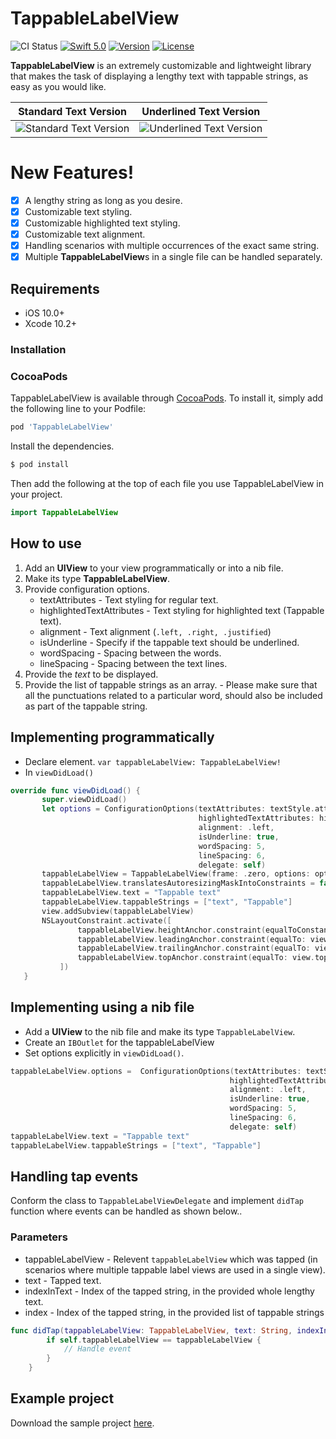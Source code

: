 # TappableLabelView
![CI Status](https://img.shields.io/badge/build-passing-brightgreen)
[![Swift 5.0](https://img.shields.io/badge/Swift-5.0-orange.svg?style=flat)](https://swift.org/)
[![Version](https://img.shields.io/badge/version-1.0.0-blue)](http://cocoapods.org/pods/TappableLabelView)
[![License](https://img.shields.io/badge/license-MIT-red)](http://cocoapods.org/pods/TappableLabelView)

**TappableLabelView** is an extremely customizable and lightweight library that makes the task of displaying a lengthy text with tappable strings, as easy as you would like.

|Standard Text Version|Underlined Text Version|
|--|--|
| ![Standard Text Version](https://media.giphy.com/media/lSnZHsN1dZM00HSHV9/giphy.gif) | ![Underlined Text Version](https://media.giphy.com/media/TFHPXqeXpIXuK3Bv8u/giphy.gif) |

# New Features!

- [x] A lengthy string as long as you desire.
- [x] Customizable text styling.
- [x] Customizable highlighted text styling.
- [x] Customizable text alignment.
- [x] Handling scenarios with multiple occurrences of the exact same string.
- [x] Multiple **TappableLabelView**s in a single file can be handled separately.

## Requirements

 - iOS 10.0+
 - Xcode 10.2+

### Installation

### CocoaPods

TappableLabelView is available through [CocoaPods](http://cocoapods.org). To install
it, simply add the following line to your Podfile:

```ruby
pod 'TappableLabelView'
```

Install the dependencies.

```sh
$ pod install
```

Then add the following at the top of each file you use TappableLabelView in your project.
```swift
import TappableLabelView
```

## How to use

 1. Add an **UIView** to your view programmatically or into a nib file.
 2. Make its type **TappableLabelView**.
 3. Provide configuration options.
	 - textAttributes - Text styling for regular text.
	 - highlightedTextAttributes - Text styling for highlighted text (Tappable text).
	 - alignment - Text alignment (`.left, .right, .justified`)
	 -  isUnderline - Specify if the tappable text should be underlined.
	 - wordSpacing - Spacing between the words.
	 - lineSpacing - Spacing between the text lines.
 4. Provide the *text* to be displayed.
 5. Provide the list of tappable strings as an array. - Please make sure that all the punctuations related to a particular word, should also be included as part of the tappable string.
 
## Implementing programmatically

 - Declare element.
	`var tappableLabelView: TappableLabelView!`
 - In `viewDidLoad()`
 ```swift
 override func viewDidLoad() {
        super.viewDidLoad()
        let options = ConfigurationOptions(textAttributes: textStyle.attributes,
                                           highlightedTextAttributes: highlightedTextStyle.attributes,
                                           alignment: .left,
                                           isUnderline: true,
                                           wordSpacing: 5,
                                           lineSpacing: 6,
                                           delegate: self)
        tappableLabelView = TappableLabelView(frame: .zero, options: options)
        tappableLabelView.translatesAutoresizingMaskIntoConstraints = false
        tappableLabelView.text = "Tappable text"
        tappableLabelView.tappableStrings = ["text", "Tappable"]
        view.addSubview(tappableLabelView)
        NSLayoutConstraint.activate([
                tappableLabelView.heightAnchor.constraint(equalToConstant: 200),
                tappableLabelView.leadingAnchor.constraint(equalTo: view.leadingAnchor),
                tappableLabelView.trailingAnchor.constraint(equalTo: view.trailingAnchor),
                tappableLabelView.topAnchor.constraint(equalTo: view.topAnchor)
            ])
    }
 ```
 
 ## Implementing using a nib file
 - Add a **UIView** to the nib file and make its type `TappableLabelView`.
 - Create an `IBOutlet` for the tappableLabelView
 - Set options explicitly in `viewDidLoad()`.
```swift        
tappableLabelView.options =  ConfigurationOptions(textAttributes: textStyle.attributes,
                                                 highlightedTextAttributes: highlightedTextStyle.attributes,
                                                 alignment: .left,
                                                 isUnderline: true,
                                                 wordSpacing: 5,
                                                 lineSpacing: 6,
                                                 delegate: self)
tappableLabelView.text = "Tappable text"
tappableLabelView.tappableStrings = ["text", "Tappable"]
```


## Handling tap events
Conform the class to `TappableLabelViewDelegate` and implement `didTap` function where events can be handled as shown below..
### Parameters
- tappableLabelView - Relevent `tappableLabelView` which was tapped (in scenarios where multiple tappable label views are used in a single view).
- text - Tapped text.
- indexInText - Index of the tapped string, in the provided whole lengthy text.
- index - Index of the tapped string, in the provided list of tappable strings
```swift
func didTap(tappableLabelView: TappableLabelView, text: String, indexInText: Int, index: Int) {
        if self.tappableLabelView == tappableLabelView {
            // Handle event
        }
    }
```

## Example project
Download the sample project [here](https://github.com/malinkas86/TappableLabelViewExample).

